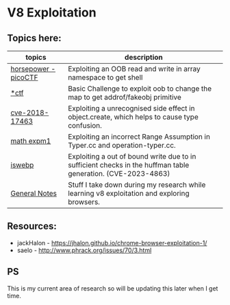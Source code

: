 # V8 Exploitation

## Topics here:

| topics | description | 
| --- | --- |
|[horsepower - picoCTF](./horse_power/) | Exploiting an OOB read and write in array namespace to get shell |
|[*ctf](./*ctf-oobv8/)| Basic Challenge to exploit oob to change the map to get addrof/fakeobj primitive |
|[cve-2018-17463](./cve-2018-17463/)| Exploiting a unrecognised side effect in object.create, which helps to cause type confusion. |
|[math expm1](./expm1-35C3/)| Exploiting an incorrect Range Assumption in Typer.cc and operation-typer.cc. |
|[iswebp](./quickJS-libwebp/)| Exploiting a out of bound write due to in sufficient checks in the huffman table generation. (CVE-2023-4863) |
|[General Notes](./note/)| Stuff I take down during my research while learning v8 exploitation and exploring browsers.|

## Resources:

* jackHalon - https://jhalon.github.io/chrome-browser-exploitation-1/
* saelo     - http://www.phrack.org/issues/70/3.html

## PS

This is my current area of research so will be updating this later when I get time.